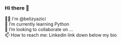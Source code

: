 ### Hi there 👋


🙋‍♀️ I'm @belizyazici <br>
🌱 I’m currently learning Python <br>
👯 I’m looking to collaborate on ... <br>
📫 How to reach me: Linkedin link down below my bio <br>




<!--
**belizyazici/belizyazici** is a ✨ _special_ ✨ repository because its `README.md` (this file) appears on your GitHub profile.

Here are some ideas to get you started:

- 🔭 I’m currently working on ...
- 🌱 I’m currently learning ...
- 👯 I’m looking to collaborate on ...
- 🤔 I’m looking for help with ...
- 💬 Ask me about ...
- 📫 How to reach me: ...
- 😄 Pronouns: ...
- ⚡ Fun fact: ...
-->
